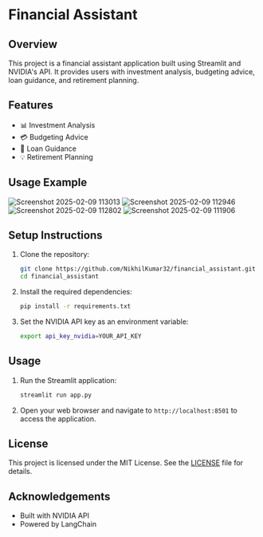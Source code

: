 # Financial Assistant 

## Overview
This project is a financial assistant application built using Streamlit and NVIDIA's API. It provides users with investment analysis, budgeting advice, loan guidance, and retirement planning.

## Features
- 📊 Investment Analysis
- 💳 Budgeting Advice
- 🏦 Loan Guidance
- 💡 Retirement Planning

## Usage Example
![Screenshot 2025-02-09 113013](https://github.com/user-attachments/assets/462f399f-7d29-41f3-af33-463d38bcf9da)
![Screenshot 2025-02-09 112946](https://github.com/user-attachments/assets/d8fe7981-0270-4b38-9d03-b91c7358f6d1)
![Screenshot 2025-02-09 112802](https://github.com/user-attachments/assets/fe61fd43-b3da-4ef8-a8dd-215da892fc7a)
![Screenshot 2025-02-09 111906](https://github.com/user-attachments/assets/45d89124-6e45-48fd-b87d-72505f28fa2e)

## Setup Instructions
1. Clone the repository:
    ```bash
    git clone https://github.com/NikhilKumar32/financial_assistant.git
    cd financial_assistant
    ```

2. Install the required dependencies:
    ```bash
    pip install -r requirements.txt
    ```

3. Set the NVIDIA API key as an environment variable:
    ```bash
    export api_key_nvidia=YOUR_API_KEY
    ```

## Usage
1. Run the Streamlit application:
    ```bash
    streamlit run app.py
    ```

2. Open your web browser and navigate to `http://localhost:8501` to access the application.

## License
This project is licensed under the MIT License. See the [LICENSE](LICENSE) file for details.

## Acknowledgements
- Built with NVIDIA API
- Powered by LangChain
